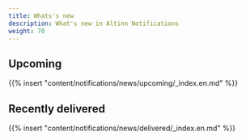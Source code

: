 ```yaml
---
title: Whats's new
description: What's new in Altinn Notifications
weight: 70
---
```


## Upcoming
{{% insert "content/notifications/news/upcoming/_index.en.md" %}}


## Recently delivered
{{% insert "content/notifications/news/delivered/_index.en.md" %}}